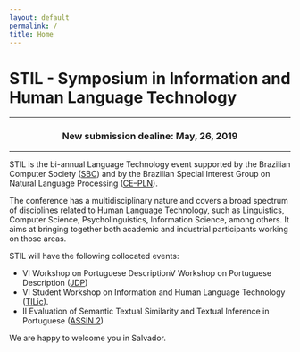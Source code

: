```yaml
---
layout: default
permalink: /
title: Home
---
```


# STIL - Symposium in Information and Human Language Technology
___
### <center>New submission dealine: May, 26, 2019<center>
___

STIL is the bi-annual Language Technology event supported by the
Brazilian Computer Society ([SBC](http://www.sbc.org.br)) and by the
Brazilian Special Interest Group on Natural Language Processing
([CE–PLN](http://comissoes.sbc.org.br/ce-pln/)).

The conference has a multidisciplinary nature and covers a broad
spectrum of disciplines related to Human Language Technology, such as
Linguistics, Computer Science, Psycholinguistics, Information Science,
among others. It aims at bringing together both academic and
industrial participants working on those areas.

STIL will have the following collocated events:

- VI Workshop on Portuguese DescriptionV Workshop on Portuguese Description ([JDP](https://sites.google.com/view/jdp2019))
- VI Student Workshop on Information and Human Language Technology ([TILic](https://sites.google.com/view/tilic2019)).
- II Evaluation of Semantic Textual Similarity and Textual Inference in Portuguese ([ASSIN 2]())


We are happy to welcome you in Salvador.


